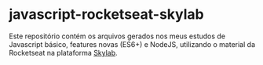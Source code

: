 # javascript-rocketseat-skylab

Este repositório contém os arquivos gerados nos meus estudos de Javascript básico, features novas (ES6+) e NodeJS, utilizando o material da Rocketseat na plataforma [Skylab](https://skylab.rocketseat.com.br/).
